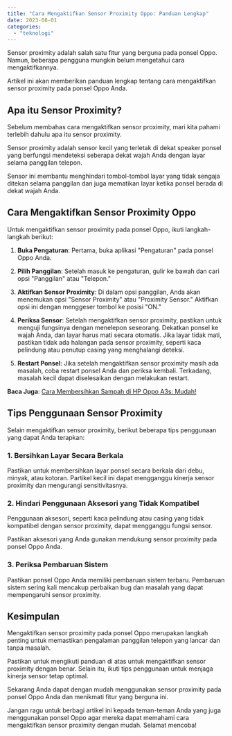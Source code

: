 ```yaml
---
title: "Cara Mengaktifkan Sensor Proximity Oppo: Panduan Lengkap"
date: 2023-08-01
categories: 
  - "teknologi"
---
```


Sensor proximity adalah salah satu fitur yang berguna pada ponsel Oppo. Namun, beberapa pengguna mungkin belum mengetahui cara mengaktifkannya.

Artikel ini akan memberikan panduan lengkap tentang cara mengaktifkan sensor proximity pada ponsel Oppo Anda.

## Apa itu Sensor Proximity?

Sebelum membahas cara mengaktifkan sensor proximity, mari kita pahami terlebih dahulu apa itu sensor proximity.

Sensor proximity adalah sensor kecil yang terletak di dekat speaker ponsel yang berfungsi mendeteksi seberapa dekat wajah Anda dengan layar selama panggilan telepon.

Sensor ini membantu menghindari tombol-tombol layar yang tidak sengaja ditekan selama panggilan dan juga mematikan layar ketika ponsel berada di dekat wajah Anda.

## Cara Mengaktifkan Sensor Proximity Oppo

Untuk mengaktifkan sensor proximity pada ponsel Oppo, ikuti langkah-langkah berikut:

1. **Buka Pengaturan**: Pertama, buka aplikasi "Pengaturan" pada ponsel Oppo Anda.
    
2. **Pilih Panggilan**: Setelah masuk ke pengaturan, gulir ke bawah dan cari opsi "Panggilan" atau "Telepon."
    
3. **Aktifkan Sensor Proximity**: Di dalam opsi panggilan, Anda akan menemukan opsi "Sensor Proximity" atau "Proximity Sensor." Aktifkan opsi ini dengan menggeser tombol ke posisi "ON."
    
4. **Periksa Sensor**: Setelah mengaktifkan sensor proximity, pastikan untuk menguji fungsinya dengan menelepon seseorang. Dekatkan ponsel ke wajah Anda, dan layar harus mati secara otomatis. Jika layar tidak mati, pastikan tidak ada halangan pada sensor proximity, seperti kaca pelindung atau penutup casing yang menghalangi deteksi.
    
5. **Restart Ponsel**: Jika setelah mengaktifkan sensor proximity masih ada masalah, coba restart ponsel Anda dan periksa kembali. Terkadang, masalah kecil dapat diselesaikan dengan melakukan restart.
    

**Baca Juga**: [Cara Membersihkan Sampah di HP Oppo A3s: Mudah!](https://ajiekusumadhany.com/cara-membersihkan-sampah-di-hp-oppo-a3s/)

## Tips Penggunaan Sensor Proximity

Selain mengaktifkan sensor proximity, berikut beberapa tips penggunaan yang dapat Anda terapkan:

### 1\. Bersihkan Layar Secara Berkala

Pastikan untuk membersihkan layar ponsel secara berkala dari debu, minyak, atau kotoran. Partikel kecil ini dapat mengganggu kinerja sensor proximity dan mengurangi sensitivitasnya.

### 2\. Hindari Penggunaan Aksesori yang Tidak Kompatibel

Penggunaan aksesori, seperti kaca pelindung atau casing yang tidak kompatibel dengan sensor proximity, dapat mengganggu fungsi sensor.

Pastikan aksesori yang Anda gunakan mendukung sensor proximity pada ponsel Oppo Anda.

### 3\. Periksa Pembaruan Sistem

Pastikan ponsel Oppo Anda memiliki pembaruan sistem terbaru. Pembaruan sistem sering kali mencakup perbaikan bug dan masalah yang dapat mempengaruhi sensor proximity.

## Kesimpulan

Mengaktifkan sensor proximity pada ponsel Oppo merupakan langkah penting untuk memastikan pengalaman panggilan telepon yang lancar dan tanpa masalah.

Pastikan untuk mengikuti panduan di atas untuk mengaktifkan sensor proximity dengan benar. Selain itu, ikuti tips penggunaan untuk menjaga kinerja sensor tetap optimal.

Sekarang Anda dapat dengan mudah menggunakan sensor proximity pada ponsel Oppo Anda dan menikmati fitur yang berguna ini.

Jangan ragu untuk berbagi artikel ini kepada teman-teman Anda yang juga menggunakan ponsel Oppo agar mereka dapat memahami cara mengaktifkan sensor proximity dengan mudah. Selamat mencoba!
